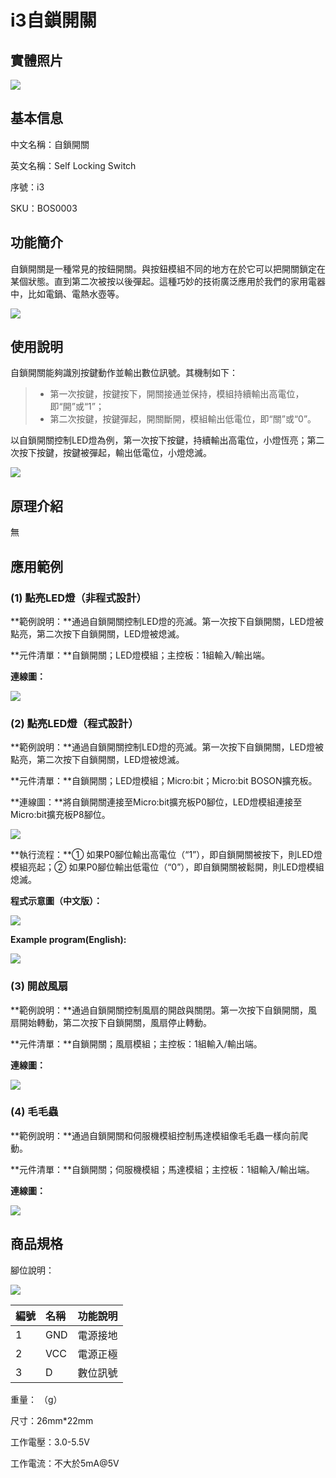 # i3自鎖開關

## 實體照片

![](../.gitbook/assets/self_locking_switch/self_locking_switch.jpg)

## 基本信息

中文名稱：自鎖開關

英文名稱：Self Locking Switch

序號：i3

SKU：BOS0003

## 功能簡介

自鎖開關是一種常見的按鈕開關。與按鈕模組不同的地方在於它可以把開關鎖定在某個狀態。直到第二次被按以後彈起。這種巧妙的技術廣泛應用於我們的家用電器中，比如電鍋、電熱水壺等。

![](../.gitbook/assets/self_locking_switch/self_locking_switch_intro.png)

## 使用說明

自鎖開關能夠識別按鍵動作並輸出數位訊號。其機制如下：

> * 第一次按鍵，按鍵按下，開關接通並保持，模組持續輸出高電位，即“開”或“1”；
> * 第二次按鍵，按鍵彈起，開關斷開，模組輸出低電位，即“關”或“0”。

以自鎖開關控制LED燈為例，第一次按下按鍵，持續輸出高電位，小燈恆亮；第二次按下按鍵，按鍵被彈起，輸出低電位，小燈熄滅。

![](../.gitbook/assets/self_locking_switch/self_locking_switch_ui.png)

## 原理介紹

無

## 應用範例

### \(1\) 點亮LED燈（非程式設計）

**範例說明：**通過自鎖開關控制LED燈的亮滅。第一次按下自鎖開關，LED燈被點亮，第二次按下自鎖開關，LED燈被熄滅。

**元件清單：**自鎖開關；LED燈模組；主控板：1組輸入/輸出端。

**連線圖：**

![](../.gitbook/assets/self_locking_switch/self_locking_switch_example1.png)

### \(2\) 點亮LED燈（程式設計）

**範例說明：**通過自鎖開關控制LED燈的亮滅。第一次按下自鎖開關，LED燈被點亮，第二次按下自鎖開關，LED燈被熄滅。

**元件清單：**自鎖開關；LED燈模組；Micro:bit；Micro:bit BOSON擴充板。

**連線圖：**將自鎖開關連接至Micro:bit擴充板P0腳位，LED燈模組連接至Micro:bit擴充板P8腳位。

![](../.gitbook/assets/self_locking_switch/self_locking_switch_example2.png)

**執行流程：**① 如果P0腳位輸出高電位（“1”），即自鎖開關被按下，則LED燈模組亮起；② 如果P0腳位輸出低電位（“0”），即自鎖開關被鬆開，則LED燈模組熄滅。

**程式示意圖（中文版）：**

![](../.gitbook/assets/self_locking_switch/self_locking_switch_prg_ch_tw.png)

**Example program(English):**

![](../.gitbook/assets/self_locking_switch/self_locking_switch_prg_en.png)

### \(3\) 開啟風扇

**範例說明：**通過自鎖開關控制風扇的開啟與關閉。第一次按下自鎖開關，風扇開始轉動，第二次按下自鎖開關，風扇停止轉動。

**元件清單：**自鎖開關；風扇模組；主控板：1組輸入/輸出端。

**連線圖：**

![](../.gitbook/assets/self_locking_switch/self_locking_switch_example3.png)

### \(4\) 毛毛蟲

**範例說明：**通過自鎖開關和伺服機模組控制馬達模組像毛毛蟲一樣向前爬動。

**元件清單：**自鎖開關；伺服機模組；馬達模組；主控板：1組輸入/輸出端。

**連線圖：**

![](../.gitbook/assets/self_locking_switch/self_locking_switch_example4.png)

## 商品規格

腳位說明：

![](../.gitbook/assets/self_locking_switch/self_locking_switch_spec.png)

| **編號** | **名稱** | **功能說明** |
| :--- | :--- | :--- |
| 1 | GND | 電源接地 |
| 2 | VCC | 電源正極 |
| 3 | D | 數位訊號 |

重量： （g）

尺寸：26mm\*22mm

工作電壓：3.0-5.5V

工作電流：不大於5mA@5V

